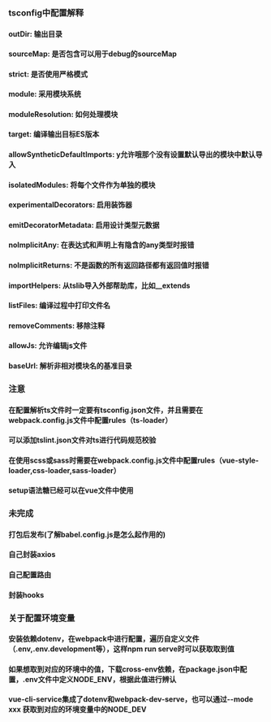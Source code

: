 ### tsconfig中配置解释
#### outDir: 输出目录
#### sourceMap: 是否包含可以用于debug的sourceMap
#### strict: 是否使用严格模式
#### module: 采用模块系统
#### moduleResolution: 如何处理模块
#### target: 编译输出目标ES版本
#### allowSyntheticDefaultImports: y允许哦那个没有设置默认导出的模块中默认导入
#### isolatedModules: 将每个文件作为单独的模块
#### experimentalDecorators: 启用装饰器
#### emitDecoratorMetadata: 启用设计类型元数据
#### noImplicitAny: 在表达式和声明上有隐含的any类型时报错
#### noImplicitReturns: 不是函数的所有返回路径都有返回值时报错
#### importHelpers: 从tslib导入外部帮助库，比如__extends
#### listFiles: 编译过程中打印文件名
#### removeComments: 移除注释
#### allowJs: 允许编辑js文件
#### baseUrl: 解析非相对模块名的基准目录

### 注意
#### 在配置解析ts文件时一定要有tsconfig.json文件，并且需要在webpack.config.js文件中配置rules（ts-loader）
#### 可以添加tslint.json文件对ts进行代码规范校验
#### 在使用scss或sass时需要在webpack.config.js文件中配置rules（vue-style-loader,css-loader,sass-loader）
#### setup语法糖已经可以在vue文件中使用

### 未完成
#### 打包后发布(了解babel.config.js是怎么起作用的)
#### 自己封装axios
#### 自己配置路由
#### 封装hooks

### 关于配置环境变量
#### 安装依赖dotenv，在webpack中进行配置，遍历自定义文件（.env,.env.development等），这样npm run serve时可以获取取到值
#### 如果想取到对应的环境中的值，下载cross-env依赖，在package.json中配置，.env文件中定义NODE_ENV，根据此值进行辨认
#### vue-cli-service集成了dotenv和webpack-dev-serve，也可以通过--mode xxx 获取到对应的环境变量中的NODE_DEV
